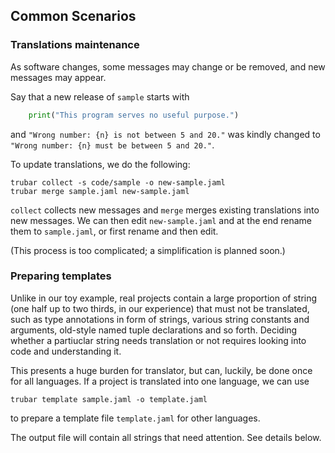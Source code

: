## Common Scenarios

### Translations maintenance

As software changes, some messages may change or be removed, and new messages may appear.

Say that a new release of `sample` starts with

```python
    print("This program serves no useful purpose.")
```

and `"Wrong number: {n} is not between 5 and 20."` was kindly changed to `"Wrong number: {n} must be between 5 and 20."`.

To update translations, we do the following:

```
trubar collect -s code/sample -o new-sample.jaml
trubar merge sample.jaml new-sample.jaml
```

`collect` collects new messages and `merge` merges existing translations into new messages. We can then edit `new-sample.jaml` and at the end rename them to `sample.jaml`, or first rename and then edit.

(This process is too complicated; a simplification is planned soon.)


### Preparing templates

Unlike in our toy example, real projects contain a large proportion of string (one half up to two thirds, in our experience) that must not be translated, such as type annotations in form of strings, various string constants and arguments, old-style named tuple declarations and so forth. Deciding whether a partiuclar string needs translation or not requires looking into code and understanding it.

This presents a huge burden for translator, but can, luckily, be done once for all languages. If a project is translated into one language, we can use

```
trubar template sample.jaml -o template.jaml
```

to prepare a template file `template.jaml` for other languages.

The output file will contain all strings that need attention. See details below.
